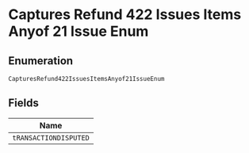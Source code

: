 
# Captures Refund 422 Issues Items Anyof 21 Issue Enum

## Enumeration

`CapturesRefund422IssuesItemsAnyof21IssueEnum`

## Fields

| Name |
|  --- |
| `tRANSACTIONDISPUTED` |

